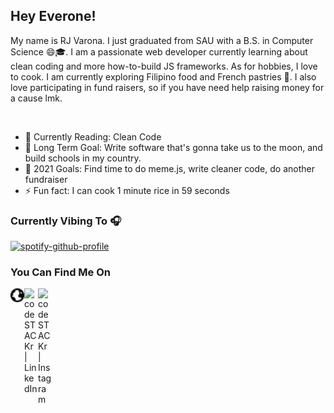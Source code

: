 ## Hey Everone!

<p>
    My name is RJ Varona. I just graduated from SAU with a B.S. in Computer Science 😄🎓. I am a passionate web developer currently learning about clean coding and more how-to-build JS frameworks. As for hobbies, I love to cook. I am currently exploring Filipino food and French pastries 🥐. I also love participating in fund raisers, so if you have need help raising money for a cause lmk. 
</p>

<br/>

- 📘 Currently Reading: Clean Code
- 🚀 Long Term Goal: Write software that's gonna take us to the moon, and build schools in my country.
- 🥅 2021 Goals: Find time to do meme.js, write cleaner code, do another fundraiser
- ⚡ Fun fact: I can cook 1 minute rice in 59 seconds

### Currently Vibing To 🎧

[![spotify-github-profile](https://spotify-github-profile.vercel.app/api/view?uid=rjvarona&cover_image=true&theme=novatorem)](https://github.com/kittinan/spotify-github-profile)

### You Can Find Me On

[<img align="left" alt="rjvarona.com" width="22px" src="https://raw.githubusercontent.com/iconic/open-iconic/master/svg/globe.svg" />][website]
[<img align="left" alt="codeSTACKr | LinkedIn" width="22px" src="https://cdn.jsdelivr.net/npm/simple-icons@v3/icons/linkedin.svg" />][linkedin]
[<img align="left" alt="codeSTACKr | Instagram" width="22px" src="https://cdn.jsdelivr.net/npm/simple-icons@v3/icons/instagram.svg" />][instagram]

[website]: https://rjvarona.com/
[linkedin]: https://www.linkedin.com/in/rj-varona/
[instagram]: https://www.instagram.com/potato_chip_rj/?hl=en
